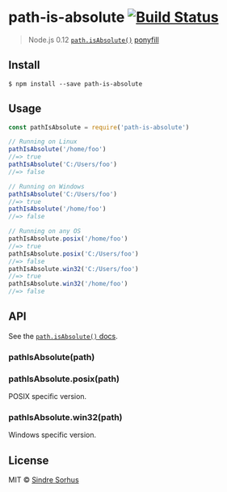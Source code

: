# path-is-absolute [![Build Status](https://travis-ci.org/sindresorhus/path-is-absolute.svg?branch=master)](https://travis-ci.org/sindresorhus/path-is-absolute)

> Node.js 0.12 [`path.isAbsolute()`](http://nodejs.org/api/path.html#path_path_isabsolute_path) [ponyfill](https://ponyfill.com)

## Install

```
$ npm install --save path-is-absolute
```

## Usage

```js
const pathIsAbsolute = require('path-is-absolute')

// Running on Linux
pathIsAbsolute('/home/foo')
//=> true
pathIsAbsolute('C:/Users/foo')
//=> false

// Running on Windows
pathIsAbsolute('C:/Users/foo')
//=> true
pathIsAbsolute('/home/foo')
//=> false

// Running on any OS
pathIsAbsolute.posix('/home/foo')
//=> true
pathIsAbsolute.posix('C:/Users/foo')
//=> false
pathIsAbsolute.win32('C:/Users/foo')
//=> true
pathIsAbsolute.win32('/home/foo')
//=> false
```

## API

See the [`path.isAbsolute()` docs](http://nodejs.org/api/path.html#path_path_isabsolute_path).

### pathIsAbsolute(path)

### pathIsAbsolute.posix(path)

POSIX specific version.

### pathIsAbsolute.win32(path)

Windows specific version.

## License

MIT © [Sindre Sorhus](https://sindresorhus.com)
